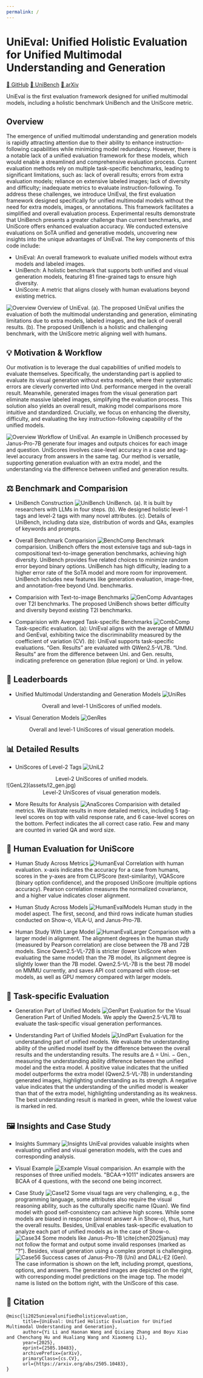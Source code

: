 ```yaml
---
permalink: /
---
```


# UniEval: Unified Holistic Evaluation for Unified Multimodal Understanding and Generation

[🐙 GitHub](https://github.com/xmed-lab/UniEval) [🤗 UniBench](https://huggingface.co/datasets/yili7eli/UniBench) [📄 arXiv](https://arxiv.org/abs/2505.10483)

UniEval is the first evaluation framework designed for unified multimodal models, including a holistic benchmark UniBench and the UniScore metric.

## Overview
The emergence of unified multimodal understanding and generation models is rapidly attracting attention due to their ability to enhance instruction-following capabilities while minimizing model redundancy. However, there is a notable lack of a unified evaluation framework for these models, which would enable a streamlined and comprehensive evaluation process. Current evaluation methods rely on multiple task-specific benchmarks, leading to significant limitations, such as: lack of overall results; errors from extra evaluation models; reliance on extensive labeled images; lack of diversity and difficulty; inadequate metrics to evaluate instruction-following. To address these challenges, we introduce UniEval, the first evaluation framework designed specifically for unified multimodal models without the need for extra models, images, or annotations. This framework facilitates a simplified and overall evaluation process. Experimental results demonstrate that UniBench presents a greater challenge than current benchmarks, and UniScore offers enhanced evaluation accuracy. We conducted extensive evaluations on SoTA unified and generative models, uncovering new insights into the unique advantages of UniEval. The key components of this code include:
* UniEval: An overall framework to evaluate unified models without extra models and labeled images.
* UniBench: A holistic benchmark that supports both unified and visual generation models, featuring 81 fine-grained tags to ensure high diversity.
* UniScore: A metric that aligns closely with human evaluations beyond existing metrics.

![Overview](assets/overview.jpg)
Overview of UniEval. (a). The proposed UniEval unifies the evaluation of both the multimodal understanding and generation, eliminating limitations due to extra models, labeled images, and the lack of overall results. (b). The proposed UniBench is a holistic and challenging benchmark, with the UniScore metric aligning well with humans.


## 💡 Motivation & Workflow
Our motivation is to leverage the dual capabilities of unified models to evaluate themselves. Specifically, the understanding part is applied to evaluate its visual generation without extra models, where their systematic errors are cleverly converted into Und. performance merged in the overall result. Meanwhile, generated images from the visual generation part eliminate massive labeled images, simplifying the evaluation process. This solution also yields an overall result, making model comparisons more intuitive and standardized. Crucially, we focus on enhancing the diversity, difficulty, and evaluating the key instruction-following capability of the unified models.

![Overview](assets/workflow.jpg)
Workflow of UniEval. An example in UniBench processed by Janus-Pro-7B generate four images and outputs choices for each image and question. UniScores involves case-level accuracy in a case and tag-level accuracy from answers in the same tag. Our method is versatile, supporting generation evaluation with an extra model, and the understanding via the difference between unified and generation results.

## ⚖️ Benchmark and Comparision
* UniBench Construction
![UniBench](assets/bench_gen.jpg)
UniBench. (a). It is built by researchers with LLMs in four steps. (b). We designed holistic level-1 tags and level-2 tags with many novel attributes. (c). Details of UniBench, including data size, distribution of words and QAs, examples of keywords and prompts.

* Overall Benchmark Comparision
![BenchComp](assets/bench_comp_tb.jpg)
Benchmark comparision. UniBench offers the most extensive tags and sub-tags in compositional text-to-image generation benchmarks, achieving high diversity. UniBench provides five related choices to minimize random error beyond binary options. UniBench has high difficulty, leading to a higher error rate of the SoTA model and more room for improvement. UniBench includes new features like generation evaluation, image-free, and annotation-free beyond Und. benchmarks.

* Comparision with Text-to-image Benchmarks
![GenComp](assets/comp_gen.jpg)
Advantages over T2I benchmarks. The proposed UniBench shows better difficulty and diversity beyond existing T2I benchmarks.

* Comparision with Averaged Task-specific Benchmarks
![CombComp](assets/comp_combine.jpg)
Task-specific evaluation. (a): UniEval aligns with the average of MMMU and GenEval, exhibiting twice the discriminability measured by the coefficient of variation (CV). (b): UniEval supports task-specific evaluations. “Gen. Results” are evaluated with QWen2.5-VL7B. “Und. Results” are from the difference between Uni. and Gen. results, indicating preference on generation (blue region) or Und. in yellow.

## 🥇 Leaderboards
* Unified Multimodal Understanding and Generation Models
![UniRes](assets/uni_res.jpg)
<div align="center" style="margin-top: 2px;">
Overall and level-1 UniScores of unified models.
</div>

* Visual Generation Models
![GenRes](assets/gen_res.jpg)
<div align="center" style="margin-top: 2px;">
Overall and level-1 UniScores of visual generation models.
</div>

## 📊 Detailed Results
* UniScores of Level-2 Tags
![UniL2](assets/l2_uni.jpg)
<div align="center" style="margin-top: 2px;">
Level-2 UniScores of unified models.
</div>
![GenL2](assets/l2_gen.jpg)
<div align="center" style="margin-top: 2px;">
Level-2 UniScores of visual generation models.
</div>

* More Results for Analysis
![AnaScores](assets/more_res.jpg)
Comparision with detailed metrics. We illustrate results in more detailed metrics, including 5 tag-level scores on top with valid response rate, and 6 case-level scores on the bottom. Perfect indicates the all correct case ratio. Few and many are counted in varied QA and word size.

## 👥 Human Evaluation for UniScore
* Human Study Across Metrics
![HumanEval](assets/human_eval.jpg)
Correlation with human evaluation. x-axis indicates the accuracy for a case from humans, scores in the y-axes are from CLIPScore (text-similarity), VQAScore (binary option confidence), and the proposed UniScore (multiple options accuracy). Pearson correlation measures the normalized covariance, and a higher value indicates closer alignment.

* Human Study Across Models
![HumanEvalModels](assets/human_eval_model.jpg)
Human study in the model aspect. The first, second, and third rows indicate human studies conducted on Show-o, VILA-U, and Janus-Pro-7B.

* Human Study With Large Model
![HumanEvalLarger](assets/larger_models.jpg)
Comparison with a larger model in alignment. The alignment degrees in the human study (measured by Pearson correlation) are close between the 7B and 72B models. Since Qwen2.5-VL-72B is stricter (lower UniScore when evaluating the same model) than the 7B model, its alignment degree is slightly lower than the 7B model. Qwen2.5-VL-7B is the best 7B model on MMMU currently, and saves API cost compared with close-set models, as well as GPU memory compared with larger models.

## 🔄 Task-specific Evaluation
* Generation Part of Unified Models
![GenPart](assets/gen_part_res.jpg)
Evaluation for the Visual Generation Part of Unified Models. We apply the Qwen2.5-VL7B to evaluate the task-specific visual generation performances.

* Understanding Part of Unified Models
![UndPart](assets/und_part_res.jpg)
Evaluation for the understanding part of unified models. We evaluate the understanding ability of the unified model itself by the difference between the overall results and the understanding results. The results are ∆ = Uni. − Gen., measuring the understanding ability difference between the unified model and the extra model. A positive value indicates that the unified model outperforms the extra model (Qwen2.5-VL-7B) in understanding generated images, highlighting understanding as its strength. A negative value indicates that the understanding of the unified model is weaker than that of the extra model, highlighting understanding as its weakness. The best understanding result is marked in green, while the lowest value is marked in red.

## 🖼️ Insights and Case Study
* Insights Summary
![Insights](assets/insights.jpg)
UniEval provides valuable insights when evaluating unified and visual generation models, with the cues and corresponding analysis.

* Visual Example
![Example](assets/example.jpg)
Visual comparision. An example with the responses of three unified models. "BCAA→1011" indicates answers are BCAA of 4 questions, with the second one being incorrect.

* Case Study
![Case12](assets/case_study.jpg)
Some visual tags are very challenging, e.g., the programming language, some attributes also require the visual reasoning ability, such as the culturally specific name (Quan). We find model with good self-consistency can achieve high scores. While some models are biased in response (almost answer A in Show-o), thus, hurt the overall results. Besides, UniEval enables task-specific evaluation to analyze each part of unified models as in the case of Show-o.
![Case34](assets/case_study2.jpg)
Some models like Janus-Pro-1B \cite{chen2025janus} may not follow the format and output some invalid responses (marked as “?”). Besides, visual generation using a complex prompt is challenging.
![Case56](assets/success_case.jpg)
Success cases of Janus-Pro-7B (Uni) and DALL-E2 (Gen). The case information is shown on the left, including prompt, questions, options, and answers. The generated images are depicted on the right, with corresponding model predictions on the image top. The model name is listed on the bottom right, with the UniScore of this case.

## 📜 Citation
```
@misc{li2025unievalunifiedholisticevaluation,
      title={UniEval: Unified Holistic Evaluation for Unified Multimodal Understanding and Generation}, 
      author={Yi Li and Haonan Wang and Qixiang Zhang and Boyu Xiao and Chenchang Hu and Hualiang Wang and Xiaomeng Li},
      year={2025},
      eprint={2505.10483},
      archivePrefix={arXiv},
      primaryClass={cs.CV},
      url={https://arxiv.org/abs/2505.10483}, 
}
```
